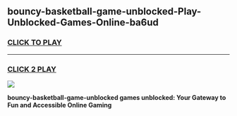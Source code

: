 
## bouncy-basketball-game-unblocked-Play-Unblocked-Games-Online-ba6ud
<h3>
<a href="https://premium76.site?title=bouncy-basketball-game-unblocked&ref=25A">CLICK TO PLAY</a></h3>
<hr>

<h3>
<a href="https://premium76.site?title=bouncy-basketball-game-unblocked&ref=25A">CLICK 2 PLAY</a>
  
</h3>

<a href="https://premium76.site?title=bouncy-basketball-game-unblocked&ref=25A"><img src="https://clearcache.store/games.png"></a>


**bouncy-basketball-game-unblocked games unblocked: Your Gateway to Fun and Accessible Online Gaming**
